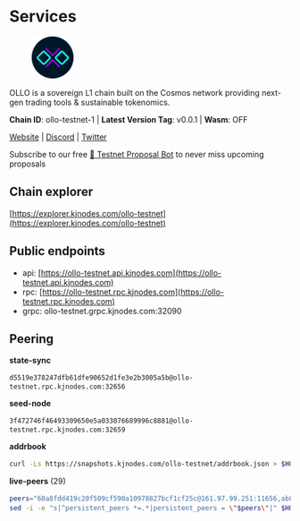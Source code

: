 # Services

<figure><img src="https://raw.githubusercontent.com/kj89/cosmos-images/main/logos/ollo.png" alt=""><figcaption></figcaption></figure>

OLLO is a sovereign L1 chain built on the Cosmos network providing  next-gen trading tools & sustainable tokenomics.

**Chain ID**: ollo-testnet-1 | **Latest Version Tag**: v0.0.1 | **Wasm**: OFF

[Website](https://www.ollostation.zone) | [Discord](https://discord.com/invite/GxBqZ9mSSm) | [Twitter](https://twitter.com/OLLOStation)



Subscribe to our free [🤖 Testnet Proposal Bot](https://t.me/kjnodes_testnet_proposal_bot) to never miss upcoming proposals


## Chain explorer
[https://explorer.kjnodes.com/ollo-testnet](https://explorer.kjnodes.com/ollo-testnet)

## Public endpoints

* api: [https://ollo-testnet.api.kjnodes.com](https://ollo-testnet.api.kjnodes.com)
* rpc: [https://ollo-testnet.rpc.kjnodes.com](https://ollo-testnet.rpc.kjnodes.com)
* grpc: ollo-testnet.grpc.kjnodes.com:32090

## Peering

**state-sync**

```text
d5519e378247dfb61dfe90652d1fe3e2b3005a5b@ollo-testnet.rpc.kjnodes.com:32656
```

**seed-node**

```text
3f472746f46493309650e5a033076689996c8881@ollo-testnet.rpc.kjnodes.com:32659
```

**addrbook**
```bash
curl -Ls https://snapshots.kjnodes.com/ollo-testnet/addrbook.json > $HOME/.ollo/config/addrbook.json
```

**live-peers** (29)
```bash
peers="60a8fdd419c20f509cf590a10978827bcf1cf25c@161.97.99.251:11656,ab89596768849d679ed11a9e1848224760a278cc@83.171.248.175:32656,742d7dccc98ccc2b30abb6ea172fc2175782db50@148.251.91.185:26656,47655c33bdecae7f449301197d8b951a97e1b680@89.58.59.75:26656,cadc2b601a188aedbe4156a6eb5a81e00770bcfc@65.108.219.110:26656,80b1ad27820f58b49e7a5a68881f0248a6269e9b@65.108.132.239:15656,2a8f0fada8b8b71b8154cf30ce44aebea1b5fe3d@162.19.238.122:26656,f263b8daa389998a3f5d72509c338119b1802e19@51.178.65.184:22656,da8d3ca8e1c147f0037b1c43ad3de7174f5ec1b7@209.145.59.224:26656,3ea40f63890f10272201edf96d2a49e197e52091@65.108.105.48:18156,69d2c02f413bea1376f5398646f0c2ce0f82d62e@141.94.73.93:26656,d14b740968d24aa5c31ade7dbda2b1204c40f24c@65.109.52.156:46656,5c2a752c9b1952dbed075c56c600c3a79b58c395@195.3.220.135:27006,9865c6e15faced6643adc228e3a59744e1b4e277@116.203.29.162:46656,4b73754c2c10d523ffd43ca95d9cb6e0ad8204a4@5.189.148.147:26656,dba5e8b41c4e369418f83a449966e4eb7ca05cd4@65.109.23.114:18156,42beefd08b5f8580177d1506220db3a548090262@65.108.195.29:26116,e53eedfc4c5c4487e1fba7f3b97de6aadfca8cea@5.161.179.64:26656,a487497f2c80b53fa0908ce072a94a99be698b6b@142.132.162.28:46656,cba0eacc21eaddadc8903d503b1db12dd002fd0f@65.108.226.183:18156,dd577d8f2e997d7e70495640aff124ddb70d1a21@95.217.192.222:26656,d6c5ff021b091a1fd93b9f811cf7fca0d31e8510@65.108.238.61:46656,95ca646da3736cef5d6c6704f736bc49ff87ef6c@109.123.249.213:26656,b5f55cfc7b4d19f2dd3cdc71795f5a81e2c67f96@38.242.232.72:26656,1e5d9db4138ed31ecf81b09365230d33360f8cde@65.109.81.119:32656,d5519e378247dfb61dfe90652d1fe3e2b3005a5b@65.109.68.190:32656,0f99f7481a1b49701866ddbdfe71dc3b2fd792d8@109.123.244.56:26626,033d5213e96d79f2d880abac2771311f9ed99b0f@16.163.74.176:26666,f97a75fb69d3a5fe893dca7c8d238ccc0bd66a8f@94.23.23.189:6969"
sed -i -e "s|^persistent_peers *=.*|persistent_peers = \"$peers\"|" $HOME/.ollo/config/config.toml
```
